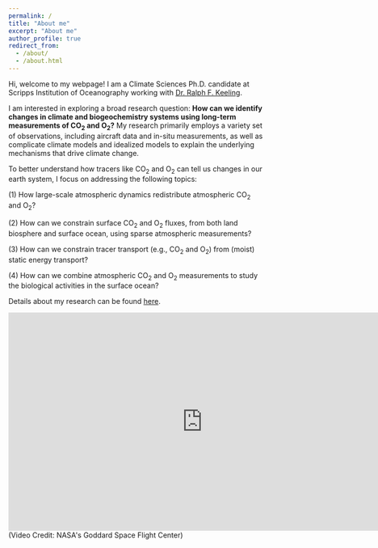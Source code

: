```yaml
---
permalink: /
title: "About me"
excerpt: "About me"
author_profile: true
redirect_from: 
  - /about/
  - /about.html
---
```


Hi, welcome to my webpage! I am a Climate Sciences Ph.D. candidate at Scripps Institution of Oceanography working with <a href="https://rkeeling.scrippsprofiles.ucsd.edu/"> Dr. Ralph F. Keeling</a>.

I am interested in exploring a broad research question: **How can we identify changes in climate and biogeochemistry systems using long-term measurements of CO<sub>2</sub> and O<sub>2</sub>?** My research primarily employs a variety set of observations, including aircraft data and in-situ measurements, as well as complicate climate models and idealized models to explain the underlying mechanisms that drive climate change. 

To better understand how tracers like CO<sub>2</sub> and O<sub>2</sub> can tell us changes in our earth system, I focus on addressing the following topics:

(1) How large-scale atmospheric dynamics redistribute atmospheric CO<sub>2</sub> and O<sub>2</sub>?

(2) How can we constrain surface CO<sub>2</sub> and O<sub>2</sub> fluxes, from both land biosphere and surface ocean, using sparse atmospheric measurements?

(3) How can we constrain tracer transport (e.g., CO<sub>2</sub> and O<sub>2</sub>) from  (moist) static energy transport?

(4) How can we combine atmospheric CO<sub>2</sub> and O<sub>2</sub> measurements to study the biological activities in the surface ocean?

Details about my research can be found <a href="https://yuming-jin.github.io/ri/">here</a>.

<iframe width="768" height="432" src="https://www.youtube.com/embed/1rZDJrVcie4?rel=0I?&autoplay=1" frameborder="0" allowfullscreen></iframe>
(Video Credit: NASA's Goddard Space Flight Center)
